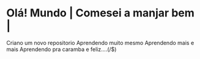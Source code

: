 # Olá! Mundo | Comesei a manjar bem |
 Criano um novo repositorio
Aprendendo muito mesmo 
Aprendendo mais e mais 
Aprendendo pra caramba e feliz....(/$)